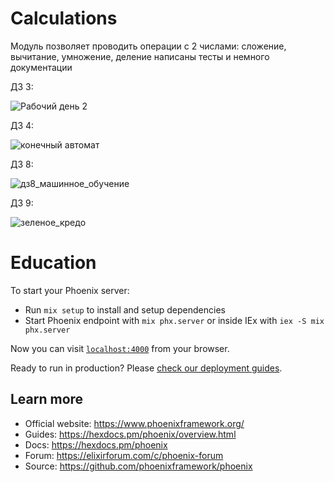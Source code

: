 # Calculations

Модуль позволяет проводить операции с 2 числами: сложение, вычитание, умножение, деление
написаны тесты и немного документации

ДЗ 3:

![Рабочий день 2](https://github.com/user-attachments/assets/79e05c3d-446e-4fff-89fe-45a210c74f98)

ДЗ 4:

![конечный автомат](https://github.com/user-attachments/assets/ed9e4ba3-0170-450e-bdde-8b0a4cd0f101)

ДЗ 8:

![дз8_машинное_обучение](https://github.com/user-attachments/assets/012e8eaa-f59e-49e9-9830-de9c2d695739)

ДЗ 9:

![зеленое_кредо](https://github.com/user-attachments/assets/e1decd8a-c034-40e9-a24f-240f66e95d2e)


# Education

To start your Phoenix server:

  * Run `mix setup` to install and setup dependencies
  * Start Phoenix endpoint with `mix phx.server` or inside IEx with `iex -S mix phx.server`

Now you can visit [`localhost:4000`](http://localhost:4000) from your browser.

Ready to run in production? Please [check our deployment guides](https://hexdocs.pm/phoenix/deployment.html).

## Learn more

  * Official website: https://www.phoenixframework.org/
  * Guides: https://hexdocs.pm/phoenix/overview.html
  * Docs: https://hexdocs.pm/phoenix
  * Forum: https://elixirforum.com/c/phoenix-forum
  * Source: https://github.com/phoenixframework/phoenix

